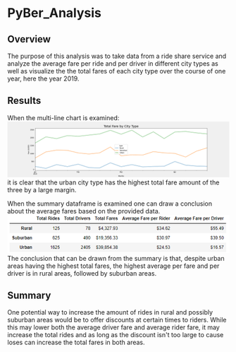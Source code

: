 # PyBer_Analysis

## Overview
The purpose of this analysis was to take data from a ride share service and analyze the average fare per ride and per driver in different city types as well as visualize the the total fares of each city type over the course of one year, here the year 2019.

## Results
When  the multi-line chart is examined:
![This is an image](https://github.com/smwhng/PyBer_Analysis/blob/main/Analysis/Fares_by_City_Type.png)
it is clear that the urban city type has the highest total fare amount of the three by a large margin.

When the summary dataframe is examined one can draw a conclusion about the average fares based on the provided data.
![This is an image](https://github.com/smwhng/PyBer_Analysis/blob/main/Analysis/DF_Analysis.PNG)
The conclusion that can be drawn from the summary is that, despite urban areas having the highest total fares, the highest average per fare and per driver is in rural areas, followed by suburban areas. 

## Summary
One potential way to increase the amount of rides in rural and possibly suburban areas would be to offer discounts at certain times to riders. While this may lower both the average driver fare and average rider fare, it may increase the total rides and as long as the discount isn't too large to cause loses can increase the total fares in both areas.
